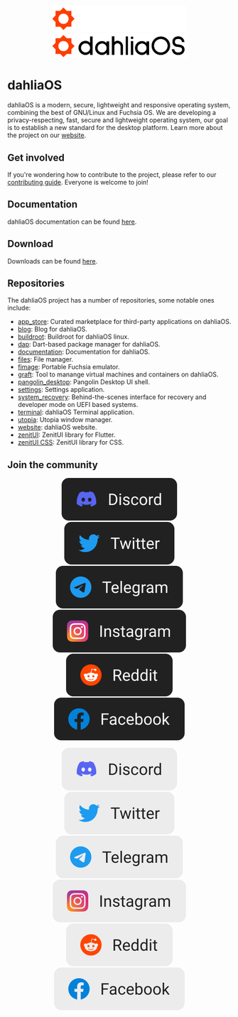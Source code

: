 <p align="center">
  <img width="60%" src="https://github.com/dahliaOS/brand/blob/main/dahliaOS/logotype/svg/logotype-dark.svg#gh-dark-mode-only" />
  <img width="60%" src="https://github.com/dahliaOS/brand/blob/main/dahliaOS/logotype/svg/logotype-light.svg#gh-light-mode-only" />
</p>

# dahliaOS

dahliaOS is a modern, secure, lightweight and responsive operating system, combining the best of GNU/Linux and Fuchsia OS.
We are developing a privacy-respecting, fast, secure and lightweight operating system, our goal is to establish a new standard for the desktop platform.
Learn more about the project on our [website](https://dahliaos.io/).


## Get involved

If you're wondering how to contribute to the project, please refer to our [contributing guide](https://docs.dahliaos.io/contribute/contribute).
Everyone is welcome to join!

## Documentation

dahliaOS documentation can be found [here](https://docs.dahliaos.io).

## Download

Downloads can be found [here](https://dahliaos.io/download).

## Repositories

The dahliaOS project has a number of repositories, some notable ones include:

<!-- alphabetical -->
* [app_store](https://github.com/dahliaOS/app_store): Curated marketplace for third-party applications on dahliaOS.
* [blog](https://github.com/dahliaOS/blog): Blog for dahliaOS.
* [buildroot](https://github.com/dahliaOS/buildroot): Buildroot for dahliaOS linux.
* [dap](https://github.com/dahliaOS/dap): Dart-based package manager for dahliaOS.
* [documentation](https://github.com/dahliaOS/documentation): Documentation for dahliaOS.
* [files](https://github.com/dahliaOS/files): File manager.
* [fimage](https://github.com/dahliaOS/fimage): Portable Fuchsia emulator.
* [graft](https://github.com/dahliaOS/graft): Tool to manange virtual machines and containers on dahliaOS.
* [pangolin_desktop](https://github.com/dahliaOS/pangolin_desktop): Pangolin Desktop UI shell.
* [settings](https://github.com/dahliaOS/settings): Settings application.
* [system_recovery](https://github.com/dahliaOS/system_recovery): Behind-the-scenes interface for recovery and developer mode on UEFI based systems.
* [terminal](https://github.com/dahliaOS/terminal): dahliaOS Terminal application.
* [utopia](https://github.com/dahliaOS/utopia): Utopia window manager.
* [website](https://github.com/dahliaOS/website): dahliaOS website.
* [zenitUI](https://github.com/dahliaOS/zenit_ui): ZenitUI library for Flutter.
* [zenitUI CSS](https://github.com/dahliaOS/zenit_ui_css): ZenitUI library for CSS.

## Join the community
  
<p align="center">
  <a href="https://dahliaos.io/discord#gh-dark-mode-only"><img height="15%" src="https://raw.githubusercontent.com/dahliaOS/.github/main/profile/assets/images/dark/Discord.svg"></a>
  <a href="https://dahliaos.io/twitter#gh-dark-mode-only"><img height="15%" src="https://raw.githubusercontent.com/dahliaOS/.github/main/profile/assets/images/dark/Twitter.svg"></a>
  <a href="https://dahliaos.io/telegram#gh-dark-mode-only"><img height="15%" src="https://raw.githubusercontent.com/dahliaOS/.github/main/profile/assets/images/dark/Telegram.svg"></a>
  <a href="https://dahliaos.io/instagram#gh-dark-mode-only"><img height="15%" src="https://raw.githubusercontent.com/dahliaOS/.github/main/profile/assets/images/dark/Instagram.svg"></a>
  <a href="https://dahliaos.io/reddit#gh-dark-mode-only"><img height="15%" src="https://raw.githubusercontent.com/dahliaOS/.github/main/profile/assets/images/dark/Reddit.svg"></a>
  <a href="https://dahliaos.io/facebook#gh-dark-mode-only"><img height="15%" src="https://raw.githubusercontent.com/dahliaOS/.github/main/profile/assets/images/dark/Facebook.svg"></a>
<p>
  
<p align="center">
  <a href="https://dahliaos.io/discord#gh-light-mode-only"><img height="15%" src="https://raw.githubusercontent.com/dahliaOS/.github/main/profile/assets/images/light/Discord.svg"></a>
  <a href="https://dahliaos.io/twitter#gh-light-mode-only"><img height="15%" src="https://raw.githubusercontent.com/dahliaOS/.github/main/profile/assets/images/light/Twitter.svg"></a>
  <a href="https://dahliaos.io/telegram#gh-light-mode-only"><img height="15%" src="https://raw.githubusercontent.com/dahliaOS/.github/main/profile/assets/images/light/Telegram.svg"></a>
  <a href="https://dahliaos.io/instagram#gh-light-mode-only"><img height="15%" src="https://raw.githubusercontent.com/dahliaOS/.github/main/profile/assets/images/light/Instagram.svg"></a>
  <a href="https://dahliaos.io/reddit#gh-light-mode-only"><img height="15%" src="https://raw.githubusercontent.com/dahliaOS/.github/main/profile/assets/images/light/Reddit.svg"></a>
  <a href="https://dahliaos.io/facebook#gh-light-mode-only"><img height="15%" src="https://raw.githubusercontent.com/dahliaOS/.github/main/profile/assets/images/light/Facebook.svg"></a>
<p>

